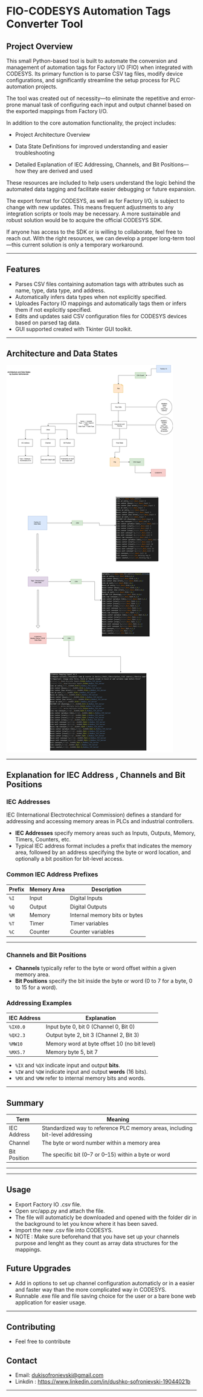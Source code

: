 # FIO-CODESYS Automation Tags Converter Tool

## Project Overview

This small Python-based tool is built to automate the conversion and management of automation tags for Factory I/O (FIO) when integrated with CODESYS. Its primary function is to parse CSV tag files, modify device configurations, and significantly streamline the setup process for PLC automation projects.

The tool was created out of necessity—to eliminate the repetitive and error-prone manual task of configuring each input and output channel based on the exported mappings from Factory I/O.

In addition to the core automation functionality, the project includes:

- Project Architecture Overview

- Data State Definitions for improved understanding and easier troubleshooting

- Detailed Explanation of IEC Addressing, Channels, and Bit Positions—how they are derived and used

These resources are included to help users understand the logic behind the automated data tagging and facilitate easier debugging or future expansion.

The export format for CODESYS, as well as for Factory I/O, is subject to change with new updates. This means frequent adjustments to any integration scripts or tools may be necessary. A more sustainable and robust solution would be to acquire the official CODESYS SDK.

If anyone has access to the SDK or is willing to collaborate, feel free to reach out. With the right resources, we can develop a proper long-term tool—this current solution is only a temporary workaround.



---

## Features

- Parses CSV files containing automation tags with attributes such as name, type, data type, and address.
- Automatically infers data types when not explicitly specified.
- Uploades Factory IO mappings and automatically tags them or infers them if not explicitly specified.
- Edits and updates said CSV configuration files for CODESYS devices based on parsed tag data.
- GUI supported created with Tkinter GUI toolkit.

---

## Architecture and Data States

<!-- Insert Draw.io architecture diagram here -->

![Architecture Diagram](https://github.com/Sofre/FIO-CODESYS-Automation-Tags-Converter/blob/main/docs/Architecture%20of%20CodesysFIOMapper.drawio%20(1).png)

---

## Explanation for IEC Address , Channels and Bit Positions 


### IEC Addresses

IEC (International Electrotechnical Commission) defines a standard for addressing and accessing memory areas in PLCs and industrial controllers.

- **IEC Addresses** specify memory areas such as Inputs, Outputs, Memory, Timers, Counters, etc.
- Typical IEC address format includes a prefix that indicates the memory area, followed by an address specifying the byte or word location, and optionally a bit position for bit-level access.

### Common IEC Address Prefixes

| Prefix | Memory Area                 | Description                      |
|--------|-----------------------------|---------------------------------|
| `%I`   | Input                       | Digital Inputs                  |
| `%Q`   | Output                      | Digital Outputs                 |
| `%M`   | Memory                      | Internal memory bits or bytes  |
| `%T`   | Timer                       | Timer variables                |
| `%C`   | Counter                     | Counter variables              |

---

### Channels and Bit Positions

- **Channels** typically refer to the byte or word offset within a given memory area.
- **Bit Positions** specify the bit inside the byte or word (0 to 7 for a byte, 0 to 15 for a word).

### Addressing Examples

| IEC Address   | Explanation                                  |
|---------------|----------------------------------------------|
| `%IX0.0`      | Input byte 0, bit 0 (Channel 0, Bit 0)      |
| `%QX2.3`      | Output byte 2, bit 3 (Channel 2, Bit 3)     |
| `%MW10`       | Memory word at byte offset 10 (no bit level)|
| `%MX5.7`      | Memory byte 5, bit 7                         |

- `%IX` and `%QX` indicate input and output **bits**.
- `%IW` and `%QW` indicate input and output **words** (16 bits).
- `%MX` and `%MW` refer to internal memory bits and words.

---

## Summary

| Term          | Meaning                                  |
|---------------|------------------------------------------|
| IEC Address   | Standardized way to reference PLC memory areas, including bit-level addressing |
| Channel       | The byte or word number within a memory area |
| Bit Position  | The specific bit (0–7 or 0–15) within a byte or word |

---

---
## Usage

- Export Factory IO .csv file.
- Open src/app.py and attach the file.
- The file will automaticly be downloaded and opened with the folder dir in the background to let you know where it has been saved.
- Import the new .csv file into CODESYS.
- NOTE : Make sure beforehand that you have set up your channels purpose and lenght as they count as array data structures for the mappings. 



## Future Upgrades

- Add in options to set up channel configuration automaticly or in a easier and faster way than the more complicated way in CODESYS.
- Runnable .exe file and file saving choice for the user or a bare bone web application for easier usage.
  

---

## Contributing

- Feel free to contribute

  
## Contact
- Email: dukisofronievski@gmail.com
- Linkdin : https://www.linkedin.com/in/dushko-sofronievski-19044021b

---
